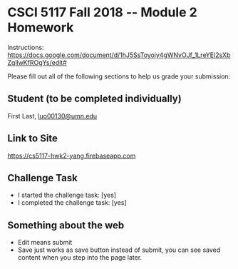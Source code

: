 # CSCI 5117 Fall 2018 -- Module 2 Homework

Instructions:
<https://docs.google.com/document/d/1hJ5SsToyoiy4gWNvOJf_1LreYEl2sXbZqllwKfROgYs/edit#>

Please fill out all of the following sections to help us grade your submission:

## Student (to be completed individually)

First Last, luo00130@umn.edu

## Link to Site

https://cs5117-hwk2-yang.firebaseapp.com

## Challenge Task

* I started the challenge task: [yes]
* I completed the challenge task: [yes]

## Something about the web
* Edit means submit
* Save just works as save button instead of submit, you can see saved content when you step into the page later.
